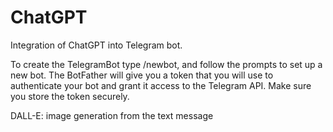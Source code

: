 # ChatGPT
Integration of ChatGPT into Telegram bot.

To create the TelegramBot type /newbot, and follow the prompts to set up a new bot. 
The BotFather will give you a token that you will use to authenticate your bot and grant it access to the Telegram API. 
Make sure you store the token securely.

DALL-E: image generation from the text message
